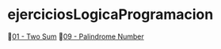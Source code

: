 # ejerciciosLogicaProgramacion

:green_heart:[01 - Two Sum](https://github.com/paulaspeciale/ejerciciosLogicaProgramacion/blob/main/facil/1.TwoSum.js)
:green_heart:[09 - Palindrome Number](https://github.com/paulaspeciale/ejerciciosLogicaProgramacion/blob/main/facil/9.PalindromeNumber)